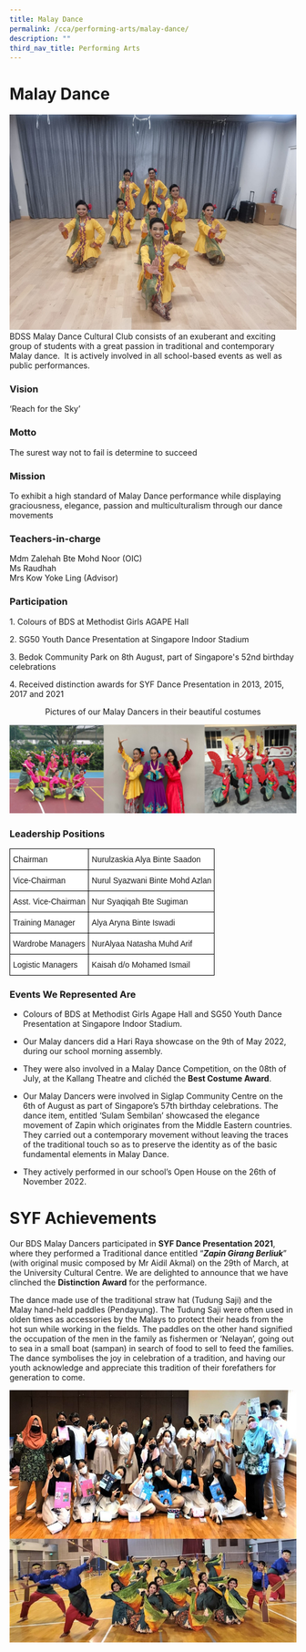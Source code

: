 ```yaml
---
title: Malay Dance
permalink: /cca/performing-arts/malay-dance/
description: ""
third_nav_title: Performing Arts
---
```

Malay Dance
===========

![](/images/malaydance1.png)
BDSS Malay Dance Cultural Club consists of an exuberant and exciting group of students with a great passion in traditional and contemporary Malay dance.  It is actively involved in all school-based events as well as public performances.


### Vision

‘Reach for the Sky’

### Motto

The surest way not to fail is determine to succeed

### Mission

To exhibit a high standard of Malay Dance performance while displaying graciousness, elegance, passion and multiculturalism through our dance movements

### Teachers-in-charge

Mdm Zalehah Bte Mohd Noor (OIC)   
Ms Raudhah  
Mrs Kow Yoke Ling (Advisor)


### Participation

1\. Colours of BDS at Methodist Girls AGAPE Hall

2\. SG50 Youth Dance Presentation at Singapore Indoor Stadium

3\. Bedok Community Park on 8th August, part of Singapore's 52nd birthday celebrations 

4\. Received distinction awards for SYF Dance Presentation in 2013, 2015, 2017 and 2021


<center> Pictures of our Malay Dancers in their beautiful costumes </center>


![](/images/malaydance2.jpg)



### Leadership Positions

<style type="text/css">
.tg  {border-collapse:collapse;border-spacing:0;}
.tg td{border-color:black;border-style:solid;border-width:1px;font-family:Arial, sans-serif;font-size:14px;
  overflow:hidden;padding:10px 5px;word-break:normal;}
.tg th{border-color:black;border-style:solid;border-width:1px;font-family:Arial, sans-serif;font-size:14px;
  font-weight:normal;overflow:hidden;padding:10px 5px;word-break:normal;}
.tg .tg-ktyi{background-color:#FFF;text-align:left;vertical-align:top}
</style>
<table class="tg">
<thead>
  <tr>
    <th class="tg-ktyi">Chairman      </th>
    <th class="tg-ktyi">Nurulzaskia Alya Binte Saadon</th>
  </tr>
</thead>
<tbody>
  <tr>
    <td class="tg-ktyi">Vice-Chairman</td>
    <td class="tg-ktyi">Nurul Syazwani Binte Mohd Azlan</td>
  </tr>
  <tr>
    <td class="tg-ktyi">Asst. Vice-Chairman</td>
    <td class="tg-ktyi">Nur Syaqiqah Bte Sugiman</td>
  </tr>
  <tr>
    <td class="tg-ktyi">Training Manager        </td>
    <td class="tg-ktyi">Alya Aryna Binte Iswadi</td>
  </tr>
  <tr>
    <td class="tg-ktyi">Wardrobe Managers</td>
    <td class="tg-ktyi">NurAlyaa Natasha Muhd Arif</td>
  </tr>
  <tr>
    <td class="tg-ktyi">Logistic Managers</td>
    <td class="tg-ktyi">Kaisah d/o Mohamed Ismail</td>
  </tr>
</tbody>
</table>



### Events We Represented Are

*   Colours of BDS at Methodist Girls Agape Hall and SG50 Youth Dance Presentation at Singapore Indoor Stadium.
*   Our Malay dancers did a Hari Raya showcase on the 9th of May 2022, during our school morning assembly.
*   They were also involved in a Malay Dance Competition, on the 08th of July, at the Kallang Theatre and clichéd the <b>Best Costume Award</b>.  
    
*   Our Malay Dancers were involved in Siglap Community Centre on the 6th of August as part of Singapore’s 57th birthday celebrations. The dance item, entitled ‘Sulam Sembilan’ showcased the elegance movement of Zapin which originates from the Middle Eastern countries. They carried out a contemporary movement without leaving the traces of the traditional touch so as to preserve the identity as of the basic fundamental elements in Malay Dance.
*   They actively performed in our school’s Open House on the 26th of November 2022.



SYF Achievements
================


Our BDS Malay Dancers participated in <b>SYF Dance Presentation 2021</b>, where they performed a Traditional dance entitled “<i><b>Zapin Girang Berliuk</b></i>” (with original music composed by Mr Aidil Akmal) on the 29th of March, at the University Cultural Centre. We are delighted to announce that we have clinched the <b>Distinction Award</b> for the performance.

The dance made use of the traditional straw hat (Tudung Saji) and the Malay hand-held paddles (Pendayung). The Tudung Saji were often used in olden times as accessories by the Malays to protect their heads from the hot sun while working in the fields. The paddles on the other hand signified the occupation of the men in the family as fishermen or ‘Nelayan’, going out to sea in a small boat (sampan) in search of food to sell to feed the families. The dance symbolises the joy in celebration of a tradition, and having our youth acknowledge and appreciate this tradition of their forefathers for generation to come.

![](/images/MalayDance2.jpg)